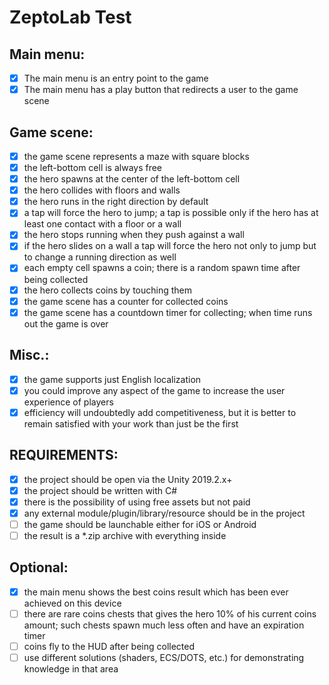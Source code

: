 # ZeptoLab Test
## Main menu:
- [x] The main menu is an entry point to the game
- [x] The main menu has a play button that redirects a user to the game scene
## Game scene:
- [x] the game scene represents a maze with square blocks
- [x] the left-bottom cell is always free
- [x] the hero spawns at the center of the left-bottom cell
- [x] the hero collides with floors and walls
- [x] the hero runs in the right direction by default
- [x] a tap will force the hero to jump; a tap is possible only if the hero has at least one contact with a floor or a wall
- [x] the hero stops running when they push against a wall
- [x] if the hero slides on a wall a tap will force the hero not only to jump but to change a running direction as well
- [x] each empty cell spawns a coin; there is a random spawn time after being collected
- [x] the hero collects coins by touching them
- [x] the game scene has a counter for collected coins
- [x] the game scene has a countdown timer for collecting; when time runs out the game is over
## Misc.:
- [x] the game supports just English localization
- [x] you could improve any aspect of the game to increase the user experience of players
- [x] efficiency will undoubtedly add competitiveness, but it is better to remain satisfied with your work than just be the first
## REQUIREMENTS:
- [x] the project should be open via the Unity 2019.2.x+
- [x] the project should be written with C#
- [x] there is the possibility of using free assets but not paid
- [x] any external module/plugin/library/resource should be in the project
- [ ] the game should be launchable either for iOS or Android
- [ ] the result is a *.zip archive with everything inside

## Optional:
- [x] the main menu shows the best coins result which has been ever achieved on this device
- [ ] there are rare coins chests that gives the hero 10% of his current coins amount; such chests spawn much less often and have an expiration timer
- [ ] coins fly to the HUD after being collected
- [ ] use different solutions (shaders, ECS/DOTS, etc.) for demonstrating knowledge in that area
